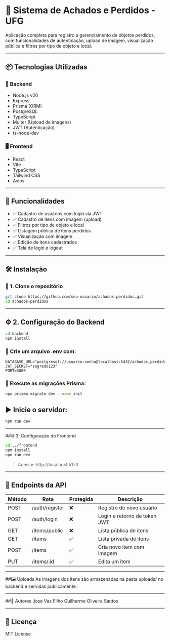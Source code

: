 # 🎒 Sistema de Achados e Perdidos - UFG

Aplicação completa para registro e gerenciamento de objetos perdidos, com funcionalidades de autenticação, upload de imagem, visualização pública e filtros por tipo de objeto e local.

---

## 📦 Tecnologias Utilizadas

### 🔧 Backend
- Node.js v20
- Express
- Prisma (ORM)
- PostgreSQL
- TypeScript
- Multer (Upload de imagens)
- JWT (Autenticação)
- ts-node-dev

### 🖥️ Frontend
- React
- Vite
- TypeScript
- Tailwind CSS
- Axios

---

## 🚀 Funcionalidades

- ✅ Cadastro de usuários com login via JWT
- ✅ Cadastro de itens com imagem (upload)
- ✅ Filtros por tipo de objeto e local
- ✅ Listagem pública de itens perdidos
- ✅ Visualização com imagem
- ✅ Edição de itens cadastrados
- ✅ Tela de login e logout

---

## 🛠️ Instalação

### 📁 1. Clone o repositório

```bash
git clone https://github.com/seu-usuario/achados-perdidos.git
cd achados-perdidos
```

---

## ⚙️ 2. Configuração do Backend
```bash
cd backend
npm install
```

### 📄 Crie um arquivo .env com:
```env
DATABASE_URL="postgresql://usuario:senha@localhost:5432/achados_perdidos"
JWT_SECRET="segredo123"
PORT=3000
```

### 🔧 Execute as migrações Prisma:
```bash
npx prisma migrate dev --name init
```

## ▶️ Inicie o servidor:

```bash
npm run dev
```

---

##🌐 3. Configuração do Frontend

```bash
cd ../frontend
npm install
npm run dev
```
> Acesse: http://localhost:5173
--- 
## 🧪 Endpoints da API
| Método | Rota           | Protegida | Descrição                    |
| ------ | -------------- | --------- | ---------------------------- |
| POST   | /auth/register | ❌         | Registro de novo usuário     |
| POST   | /auth/login    | ❌         | Login e retorno de token JWT |
| GET    | /items/public  | ❌         | Lista pública de itens       |
| GET    | /items         | ✅         | Lista privada de itens       |
| POST   | /items         | ✅         | Cria novo item com imagem    |
| PUT    | /items/\:id    | ✅         | Edita um item                |

---

##🖼️ Uploads
As imagens dos itens são armazenadas na pasta uploads/ no backend e servidas publicamente.

---

##👤 Autores
Jose Vaz Filho
Guilherme Oliveira Santos

---

## 📄 Licença

MIT License

